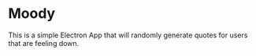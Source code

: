 # Moody

This is a simple Electron App that will randomly generate quotes for users that are feeling down.
